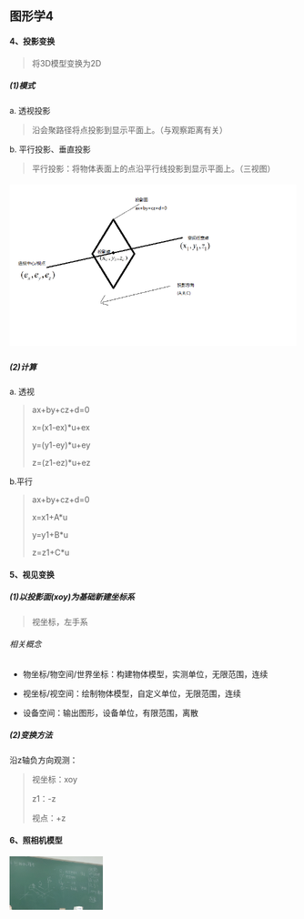 ## **图形学4**

#### 4、投影变换

> 将3D模型变换为2D

##### (1)模式

a. 透视投影

> 沿会聚路径将点投影到显示平面上。（与观察距离有关）

b. 平行投影、垂直投影

> 平行投影：将物体表面上的点沿平行线投影到显示平面上。（三视图）

##### ![](https://github.com/Ricco51/helloworld/blob/master/%E5%9B%BE%E5%BD%A2%E5%AD%A6/%E5%9B%BE%E7%89%87/%E6%8A%95%E5%BD%B1%E5%8F%98%E6%8D%A2.png?raw=true)

##### (2)计算

a. 透视

> ax+by+cz+d=0
>
> x=(x1-ex)*u+ex
>
> y=(y1-ey)*u+ey
>
> z=(z1-ez)*u+ez

b.平行

> ax+by+cz+d=0
>
> x=x1+A*u
>
> y=y1+B*u
>
> z=z1+C*u

#### 5、视见变换

##### (1)以投影面(xoy)为基础新建坐标系

> 视坐标，左手系

###### 相关概念

+ 物坐标/物空间/世界坐标：构建物体模型，实测单位，无限范围，连续

+ 视坐标/视空间：绘制物体模型，自定义单位，无限范围，连续

+ 设备空间：输出图形，设备单位，有限范围，离散

##### (2)变换方法

沿z轴负方向观测：

> 视坐标：xoy
>
> z1：-z
>
> 视点：+z

#### 6、照相机模型

<img src="https://github.com/Ricco51/helloworld/blob/master/%E5%9B%BE%E5%BD%A2%E5%AD%A6/%E5%9B%BE%E7%89%87/%E7%85%A7%E7%9B%B8%E6%9C%BA%E6%A8%A1%E5%9E%8B.jpg?raw=true" style="zoom: 16%;" />

